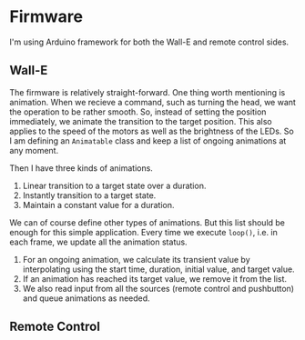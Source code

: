# Firmware

I'm using Arduino framework for both the Wall-E and remote control sides.

## Wall-E

The firmware is relatively straight-forward. One thing worth mentioning is animation. When we recieve a command, such as turning the head, we want the operation to be rather smooth. So, instead of setting the position immediately, we animate the transition to the target position. This also applies to the speed of the motors as well as the brightness of the LEDs. So I am defining an `Animatable` class and keep a list of ongoing animations at any moment.

Then I have three kinds of animations.
1. Linear transition to a target state over a duration.
1. Instantly transition to a target state.
1. Maintain a constant value for a duration.

We can of course define other types of animations. But this list should be enough for this simple application. Every time we execute `loop()`, i.e. in each frame, we update all the animation status.

1. For an ongoing animation, we calculate its transient value by interpolating using the start time, duration, initial value, and target value.
1. If an animation has reached its target value, we remove it from the list.
1. We also read input from all the sources (remote control and pushbutton) and queue animations as needed.

## Remote Control